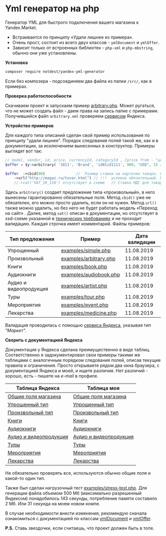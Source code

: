 Yml генератор на php
============

Генератор YML для быстрого подключения вашего магазина к Yandex.Market.
- Встраивается по принципу «Удали лишнее из примера».
- Очень прост, состоит из всего двух классов - `ymlDocument` и `ymlOffer`.
- Зависит только от встроенных библиотек - `php-xml` и `php-mbstring`, обычно они уже установлены.

**Установка**
```bash
composer require notdest/yandex-yml-generator
```
Если без композера - подсоединяем два файла из папки `/src/`, как в примерах.

**Проверка работоспособности**

Скачиваем проект и запускаем пример [arbitrary.php](examples/arbitrary.php). Может ругаться, что не может создать файл - даем права на запись папке с примерами. Получившийся файл `arbitrary.xml` проверяем [сервисом](https://webmaster.yandex.ru/tools/xml-validator/) Яндекса.

**Устройство примеров**

Для каждого типа описаний сделан свой пример использования по принципу "удали лишнее". Порядок следования полей такой же, как и в документации, за исключением вынесенных в конструктор. Примеры выглядят вот так:
```php
// model, vendor, id, price, currencyId, categoryId	, [price from - "цена от ххх руб." ]
$offer = $y->arbitrary( '3811', 'Brand', 'id01id1111', 900, "USD", 15 /* , true*/ );

$offer	->cbid(80)				//	Размер ставки на карточке товара. 0,8 у.е.
	->url("http://magaz.ru/tovar.html")	// !!!	условно обязательный. URL страницы товара 
	//->vat('VAT_10_110') отсутствует в схеме	// Ставка НДС для товара.
```
Здесь `arbitrary()` создает предложение типа «произвольный», в него вынесены гарантированно обязательные поля. Метод  `cbid()` уже не обязателен, его можно просто удалить, если он не нужен. Метод `url()` также можно удалить, но без него не будет работать модель «Переход на сайт» . Далее, метод `vat()` описан в документации, но отсутствует в xsd-схеме указанной в [технических требованиях](https://yandex.ru/support/webmaster/goods-prices/technical-requirements.html) и не проходит валидацию.
 Каждая строчка имеет комментарий. Файлы примеров:

Тип предложения			| 	Пример												| Дата валидации
----------------		| ------------- 										| -------
Упрощенный				| [examples/simple.php](examples/simple.php)			| 11.08.2019
Произвольный 			| [examples/arbitrary.php](examples/arbitrary.php)		| 11.08.2019
Книги					| [examples/book.php](examples/book.php)				| 11.08.2019
Аудиокниги				| [examples/audiobook.php](examples/audiobook.php)		| 11.08.2019
Аудио и видеопродукция	| [examples/artist.php](examples/artist.php)			| 11.08.2019
Туры					| [examples/tour.php](examples/tour.php)				| 11.08.2019
Мероприятия				| [examples/event.php](examples/event.php)				| 11.08.2019
Лекарства				| [examples/medicine.php](examples/medicine.php)		| 11.08.2019

Валидация проводилась с помощью [сервиса Яндекса](https://webmaster.yandex.ru/tools/xml-validator/), указывая тип *"Маркет"*.

**Сверить с документацией Яндекса** 

Документация у Яндекса сделана преимущественно в виде таблиц. Соответственно я задокументировал свои примеры такими же таблицами с аналогичным порядком следования полей, описав текущие правила и ограничения. Просто открываете рядом два окна браузера, с документацией Яндекса и моей, и ищете различия. Нет различий - хорошо, есть - пишете на *e-mail* в профиле.

Таблица Яндекса																			| 	Таблица моя		
----------------------- 																| ------------- 
[Общие поля магазина](https://yandex.ru/support/partnermarket/export/yml.html)			| [Общие поля магазина](docs/yml.md)
[Упрощенный тип](https://yandex.ru/support/partnermarket/offers.html)					| [Упрощенный тип](docs/simple.md)
[Произвольный тип](https://yandex.ru/support/partnermarket/export/vendor-model.html)	| [Произвольный тип](docs/arbitrary.md)
[Книги](https://yandex.ru/support/partnermarket/export/books.html)						| [Книги](docs/book.md)
[Аудиокниги](https://yandex.ru/support/partnermarket/export/audiobooks.html)			| [Аудиокниги](docs/audiobook.md)
[Аудио и видеопродукция](https://yandex.ru/support/partnermarket/export/music-video.html)| [Аудио и видеопродукция](docs/artist.md)
[Туры](https://yandex.ru/support/partnermarket/export/tours.html)						| [Туры](docs/tour.md)
[Мероприятия](https://yandex.ru/support/partnermarket/export/event-tickets.html)		| [Мероприятия](docs/event.md)
[Лекарства](https://yandex.ru/support/partnermarket/export/medicine.html)				| [Лекарства](docs/medicine.md)

Не обязательно проверять все, используются обычно общие поля и какой-то один тип.

Также был сделан нагрузочный тест [examples/stress-test.php](examples/stress-test.php). Для генерации файла объемом 500 Мб (максимально разрешенный Яндексом) понадобилось 143 секунды, потребление памяти составило 2 Мб. Или 31 секунда на моем новом компе.

В случае необходимости внести изменения, рекомендую сначала ознакомиться с документацией по классам [ymlDocument](docs/ymlDocument.md) и [ymlOffer](docs/ymlOffer.md).

**P.S.** Ставь звездочки, если считаешь, что проект должен быть в топе.